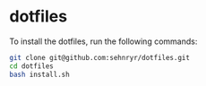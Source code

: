 # dotfiles

To install the dotfiles, run the following commands:

```bash
git clone git@github.com:sehnryr/dotfiles.git
cd dotfiles
bash install.sh
```
